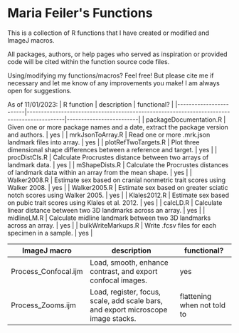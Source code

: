 # Maria Feiler's Functions

This is a collection of R functions that I have created or modified and ImageJ macros. 

All packages, authors, or help pages who served as inspiration or provided code will be cited within the function source code files. 

Using/modifying my functions/macros? Feel free! But please cite me if necessary and let me know of any improvements you make! I am always open for suggestions. 

As of 11/01/2023:
| R function             | description                                                                               | functional?             |
|------------------------|-------------------------------------------------------------------------------------------|-------------------------|
| packageDocumentation.R | Given one or more package names and a date, extract the package version and authors.      | yes                     |
| mrkJsonToArray.R       | Read one or more .mrk.json landmark files into array.                                     | yes                     |
| plotRefTwoTargets.R    | Plot three dimensional shape differences between a reference and target.                  | yes                     |
| procDistCIs.R          | Calculate Procrustes distance between two arrays of landmark data.                        | yes                     |
| mShapeDists.R          | Calculate the Procrustes distances of landmark data within an array from the mean shape.  | yes                     |
| Walker2008.R           | Estimate sex based on cranial nonmetric trait scores using Walker 2008.                   | yes                     |
| Walker2005.R           | Estimate sex based on greater sciatic notch scores using Walker 2005.                     | yes                     |
| Klales2012.R           | Estimate sex based on pubic trait scores using Klales et al. 2012.                        | yes                     |
| calcLD.R               | Calculate linear distance between two 3D landmarks across an array.                       | yes                     |
| midlineLM.R            | Calculate midline landmark between two 3D landmarks across an array.                      | yes                     |
| bulkWriteMarkups.R     | Write .fcsv files for each specimen in a sample.                                          | yes                     |

  
| ImageJ macro           | description                                                                               | functional?                 |
|------------------------|-------------------------------------------------------------------------------------------|-----------------------------|
| Process_Confocal.ijm   | Load, smooth, enhance contrast, and export confocal images.                               | yes                         |
| Process_Zooms.ijm      | Load, register, focus, scale, add scale bars, and export microscope image stacks.         | flattening when not told to |

